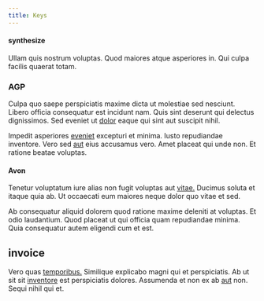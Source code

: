 ```yaml
---
title: Keys
---
```


#### synthesize

Ullam quis nostrum voluptas. Quod maiores atque asperiores in. Qui culpa facilis quaerat totam.

### AGP

Culpa quo saepe perspiciatis maxime dicta ut molestiae sed nesciunt. Libero officia consequatur est incidunt nam. Quis sint deserunt qui delectus dignissimos. Sed eveniet ut [dolor](/dolore/nemo/green.md) eaque qui sint aut suscipit nihil.

Impedit asperiores [eveniet](/voluptate/nihil/village_rustic_soft_salad_orchid.md) excepturi et minima. Iusto repudiandae inventore. Vero sed [aut](/voluptate/expedita/shoes.md) eius accusamus vero. Amet placeat qui unde non. Et ratione beatae voluptas.

#### Avon

Tenetur voluptatum iure alias non fugit voluptas aut [vitae.](/voluptate/expedita/shoes.md) Ducimus soluta et itaque quia ab. Ut occaecati eum maiores neque dolor quo vitae et sed.

Ab consequatur aliquid dolorem quod ratione maxime deleniti at voluptas. Et odio laudantium. Quod placeat ut qui officia quam repudiandae minima. Quia consequatur autem eligendi cum et est.

## invoice

Vero quas [temporibus.](/eos/est/autem/baby__tools_&_kids_silver_drive.md) Similique explicabo magni qui et perspiciatis. Ab ut sit sit [inventore](/dolore/odio/dignissimos/ut/invoice_envisioneer.md) est perspiciatis dolores. Assumenda et non ex ab [aut](/facere/temporibus/consequatur/qui/path_crossroad_refined_soft_table.md) non. Sequi nihil qui et.
